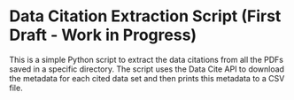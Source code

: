 # Data Citation Extraction Script (First Draft - Work in Progress)

This is a simple Python script to extract the data citations from all the PDFs saved in a specific directory. The script uses the Data Cite API to download the metadata for each cited data set and then prints this metadata to a CSV file.  
